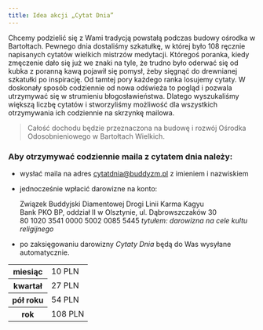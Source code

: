 ```yaml
---
title: Idea akcji „Cytat Dnia”
---
```


Chcemy podzielić się z Wami tradycją powstałą podczas budowy ośrodka w Bartołtach. Pewnego dnia dostaliśmy szkatułkę, w której było 108 ręcznie napisanych cytatów wielkich mistrzów medytacji. Któregoś poranka, kiedy zmęczenie dało się już we znaki na tyle, że trudno było oderwać się od kubka z poranną kawą pojawił się pomysł, żeby sięgnąć do drewnianej szkatułki po inspirację. Od tamtej pory każdego ranka losujemy cytaty. W doskonały sposób codziennie od nowa odświeża to pogląd i pozwala utrzymywać się w strumieniu błogosławieństwa. Dlatego wyszukaliśmy większą liczbę cytatów i stworzyliśmy możliwość dla wszystkich otrzymywania ich codziennie na skrzynkę mailowa.

> Całość dochodu będzie przeznaczona na budowę i rozwój Ośrodka Odosobnieniowego w Bartołtach Wielkich.

###  Aby otrzymywać codziennie maila z cytatem dnia należy:

-   wysłać maila na adres cytatdnia@buddyzm.pl z imieniem i nazwiskiem
-   jednocześnie wpłacić darowizne na konto:

    Związek Buddyjski Diamentowej Drogi Linii Karma Kagyu\
    Bank PKO BP, oddział II w Olsztynie, ul. Dąbrowszczaków 30\
    80 1020 3541 0000 5002 0085 5445
    *tytułem: darowizna na cele kultu religijnego*

-   po zaksięgowaniu darowizny *Cytaty Dnia* będą do Was wysyłane automatycznie.

<table>
  <tbody>
    <tr> <th>miesiąc</th> <td>10 PLN</td> </tr>
    <tr> <th>kwartał</th> <td>27 PLN</td> </tr>
    <tr> <th>pół roku</th> <td>54 PLN</td> </tr>
    <tr> <th>rok</th> <td>108 PLN</td> </tr>
  </tbody>
</table>
